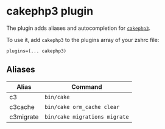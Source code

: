 # cakephp3 plugin

The plugin adds aliases and autocompletion for
[`cakephp3`](HTTPS://book.cakephp.org/3.0/en/index.html).

To use it, add `cakephp3` to the plugins array of your zshrc file:

```
plugins=(... cakephp3)
```

## Aliases

| Alias     | Command                       |
| --------- | ----------------------------- |
| c3        | `bin/cake`                    |
| c3cache   | `bin/cake orm_cache clear`    |
| c3migrate | `bin/cake migrations migrate` |
